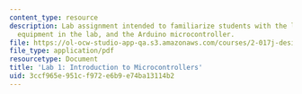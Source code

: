 ```yaml
---
content_type: resource
description: Lab assignment intended to familiarize students with the lab space, the
  equipment in the lab, and the Arduino microcontroller.
file: https://ol-ocw-studio-app-qa.s3.amazonaws.com/courses/2-017j-design-of-electromechanical-robotic-systems-fall-2009/3ccf965e951cf972e6b9e74ba13114b2_MIT2_017JF09_lab1.pdf
file_type: application/pdf
resourcetype: Document
title: 'Lab 1: Introduction to Microcontrollers'
uid: 3ccf965e-951c-f972-e6b9-e74ba13114b2
---
```


